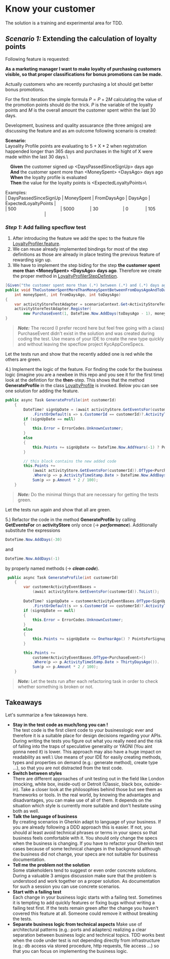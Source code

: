 # Know your customer

The solution is a training and experimental area for TDD. 

## *Scenario 1:* Extending the calculation of loyalty points

Following feature is requested:

**As a marketing manager I want to make loyalty of purchasing customers visible, so that proper classifications for bonus promotions can be made.**

Actually customers who are recently purchasing a lot should get better bonus promotions.

For the first iteration the simple formula $P = P + 2M$ calculating the value of the promotion points should do the trick. $P$ is the variable of the loyalty points and $M$ is the overall amount the customer spent within the last 30 days.

Development, business and quality assuarance (the three amigos) are discussing the feature and as am outcome following scenario is created:

**Scenario:**\
Layoality Profile points are evaluating to 5 + X * 2 when registration happended longer than 365 days and purchases in the hight of X were made within the last 30 days.\

&nbsp;&nbsp;&nbsp;&nbsp;**Given** the customer signed up \<DaysPassedSinceSignUp\> days ago\
&nbsp;&nbsp;&nbsp;&nbsp;**And** the customer spent more than \<MoneySpent\> \<DaysAgo\> days ago\
&nbsp;&nbsp;&nbsp;&nbsp;**When** the loyalty profile is evaluated\
&nbsp;&nbsp;&nbsp;&nbsp;**Then** the value for the loyalty points is \<ExpectedLoyaltyPoints\>\

Examples:\
| DaysPassedSinceSignUp | MoneySpent | FromDaysAgo | DaysAgo | ExpectedLoyaltyPoints |\
| 500&emsp;&emsp;&emsp;&emsp;&emsp;&emsp;&emsp;&emsp;&emsp;&emsp;| 5000&emsp;&emsp;&emsp;&nbsp;&nbsp;| 30&emsp;&emsp;&emsp;&emsp;&emsp;&nbsp;&nbsp;| 0&emsp;&emsp;&emsp;&nbsp;&nbsp;         | 105 &emsp;&emsp;&emsp;&emsp;&emsp;&emsp;&emsp;&emsp;&nbsp;&nbsp;&nbsp;|

### *Step 1:* Add failing specflow test

1. After introducing the feature we add the spec to the feature file [LoyaltyProfiler.feature](KycAppCoreSpecs/Features/LoayalityProfiler.feature).
2. We can reuse already implemented bindings for most of the step definitions as those are already in place testing the previous feature of rewarding sign up.
3. We have to implement the step biding for the step **the customer spent more than \<MoneySpent\> \<DaysAgo\> days ago**. Therefore we create the proper method in [LoyaltyProfilerStepDefintion](KycAppCoreSpecs/Steps/LoayalityProfilerStepDefintion.cs).
```csharp
[Given("the customer spent more than (.*) between (.*) and (.*) days ago")]
public void TheCustomerSpentMoreThanMoneySpentBetweenFromDaysAgoAndToDaysAgo(
    int moneySpent, int fromDaysAgo, int toDaysAgo)
{
    var activityStoreTestAdapter = scenarioContext.Get<ActivityStoreTestAdapter>(ActivityStoreTestAdapterKey);
    activityStoreTestAdapter.Register(
        new PurchaseEvent(1, DateTime.Now.AddDays(toDaysAgo - 1), moneySpent));
}
```
> **_Note:_** The record (I prefer record here but feel free going with a class) PurchaseEvent didn't exist in the solution and was created during coding the test. Use means of your IDE to create the new type quickly and without leaving the specflow project KycAppCoreSpecs.

Let the tests run and show that the recently added one is red while the others are green.

4.) Implement the logic of the feature. For finding the code for the business logic (imagine you are a newbee in this repo and you see it for the first time) look at the defintion for the **then**-step. This shows that the method **GenerateProfile** in the class [LoyaltyProfile](KycCoreApp/LoyaltyProfile.cs) is invoked. Below you can see one solution for adding the feature.
```csharp
public async Task GenerateProfile(int customerId)
    {
        DateTime? signUpDate = (await activityStore.GetEventsFor(customerId)).OfType<SignUpActivityEvent>()
            .FirstOrDefault(s => s.CustomerId == customerId)?.ActivityTimeStamp;
        if (signUpDate == null)
        {
            this.Error = ErrorCodes.UnknownCustomer;
        }
        else
        {
            this.Points += signUpDate <= DateTime.Now.AddYears(-1) ? PointsForSignupLongtimeAgo : 0;
        }

        // this block contains the new added code
        this.Points +=
            (await activityStore.GetEventsFor(customerId)).OfType<PurchaseEvent>()
            .Where(p => p.ActivityTimeStamp.Date > DateTime.Now.AddDays(-30)).
            Sum(p => p.Amount * 2 / 100);
    }
```
> **_Note:_** Do the minimal things that are necessary for getting the tests green.

Let the tests run again and show that all are green.

5.) Refactor the code in the method **GenerateProfile** by calling **GetEventsFor** on **activityStore** only once (-> **_performance_**). Additionally substitute the expressions
```csharp
DateTime.Now.AddDays(-30) 
```
and
```csharp
DateTime.Now.AddDays(-1)
```
by properly named methods (-> **_clean code_**).
```csharp
 public async Task GenerateProfile(int customerId)
    {
        var customerActivityEventBases = 
            (await activityStore.GetEventsFor(customerId)).ToList();
        
        DateTime? signUpDate = customerActivityEventBases.OfType<SignUpActivityEvent>()
            .FirstOrDefault(s => s.CustomerId == customerId)?.ActivityTimeStamp;
        if (signUpDate == null)
        {
            this.Error = ErrorCodes.UnknownCustomer;
        }
        else
        {
            this.Points += signUpDate <= OneYearAgo() ? PointsForSignupLongtimeAgo : 0;
        }

        this.Points +=
            customerActivityEventBases.OfType<PurchaseEvent>()
            .Where(p => p.ActivityTimeStamp.Date > ThirtyDaysAgo()).
            Sum(p => p.Amount * 2 / 100);
    }
```
> **_Note:_** Let the tests run after each refactoring task in order to check whether something is broken or not.

## Takeaways ##
Let's summarize a few takeaways here.
* **Stay in the test code as much/long you can !**\
The test code is the first client code to your businesslogic ever and therefore it is a suitable place for design decisions regarding your APIs. During writing the tests you figure out what you really need and the risk of falling into the traps of speculative generality or YAGNI (You aint gonna need it) is lower. This approach may also have a huge impact on readability as well.\ Use
means of your IDE for easily creating methods, types and properties on demand (e.g.: generate method), create type ...), so that you are not distracted from the test code.
* **Switch between styles**\
There are different approaches of unit testing out in the field like London (mocking, white box, inside-out) or Detroit (Classic, black box, outside-in). Take a closer look at the philosophies behind those but see them as frameworks or tools. In the real world, by knowing the advantages and disadvantages, you can make use of all of them. It depends on the situation which style is currently more suitable and don't hesitate using both as well.
* **Talk the language of business**\
By creating scenarios in Gherkin adapt to language of your business. If you are already following a DDD approach this is easier. If not, you should al least avoid technical phrases or terms in your specs so that business feels comfortable with it. You should only change the specs when the business is changing. If you have to refactor your Gherkin test cases because of some technical changes in the background although the business did not change, your specs are not suitable for business documentation.
* **Tell me the problem not the solution**\
Some stakeholders tend to suggest or even order concrete solutions. During a valuable 3 amigos discussion make sure that the problem is understood and work together on a proper solution. As documentation for such a session you can use concrete scenarios.
* **Start with a failing test**\
Each change in your business logic starts with a failing test. Sometimes it is tempting to add quickly features or fixing bugs without writing a failing test first. If the tests remain green after the change you haven't covered this feature at all. Someone could remove it without breaking the tests.
* **Separate business logic from technical aspects**
Make use of architectural patterns (e.g.: ports and adapters) realizing a clear separation between business logic and technical topics. TDD works best when the code under test is not depending directly from infrastructure (e.g.: db access via stored procedure, http requests, file access ...) so that you can focus on implementing the business logic.


